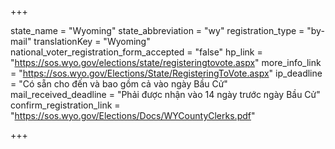 +++

state_name = "Wyoming"
state_abbreviation = "wy"
registration_type = "by-mail"
translationKey = "Wyoming"
national_voter_registration_form_accepted = "false"
hp_link = "https://sos.wyo.gov/elections/state/registeringtovote.aspx"
more_info_link = "https://sos.wyo.gov/Elections/State/RegisteringToVote.aspx"
ip_deadline = "Có sẵn cho đến và bao gồm cả vào ngày Bầu Cử"
mail_received_deadline = "Phải được nhận vào 14 ngày trước ngày Bầu Cử"
confirm_registration_link = "https://sos.wyo.gov/Elections/Docs/WYCountyClerks.pdf"

+++